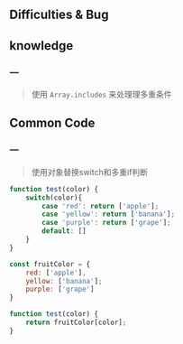 ## Difficulties & Bug

## knowledge

### 一

> 使⽤ `Array.includes` 来处理理多重条件

## Common Code

### 一

> 使用对象替换switch和多重if判断

```js
function test(color) {
    switch(color){
        case 'red': return ['apple'];
        case 'yellow': return ['banana'];
        case 'purple': return ['grape'];
        default: []
    }
}

const fruitColor = {
    red: ['apple'],
    yellow: ['banana'];
    purple: ['grape']
}

function test(color) {
    return fruitColor[color];
}
```
